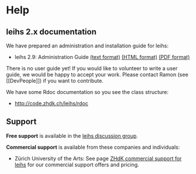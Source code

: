 # Help
## leihs 2.x documentation

We have prepared an administration and installation guide for leihs:

 * leihs 2.9: Administration Guide [(text format)](http://github.com/psy-q/leihs/raw/master/doc/admin_guide.txt) [(HTML format)](http://github.com/psy-q/leihs/raw/master/doc/admin_guide.html) [(PDF format)](http://github.com/psy-q/leihs/raw/master/doc/admin_guide.pdf)

There is no user guide yet! If you would like to volunteer to write a user guide, we would be happy to accept your work. Please contact Ramon (see [[DevPeople]]) if you want to contribute.

We have some Rdoc documentation so you see the class structure:

 * http://code.zhdk.ch/leihs/rdoc

## Support
**Free support** is available in the [leihs discussion group](http://groups.google.com/group/leihs).

**Commercial support** is available from these companies and individuals:

 * Zürich University of the Arts: See page [ZHdK commercial support for leihs](ZHdK-commercial-support-for-leihs) for our commercial support offers and pricing.
